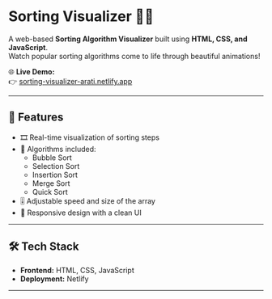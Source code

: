 # Sorting Visualizer 🔢✨

A web-based **Sorting Algorithm Visualizer** built using **HTML, CSS, and JavaScript**.  
Watch popular sorting algorithms come to life through beautiful animations!

🌐 **Live Demo:**  
👉 [sorting-visualizer-arati.netlify.app](https://sorting-visualizer-arati.netlify.app/)

---

## 🚀 Features

- 🎞️ Real-time visualization of sorting steps  
- 🧠 Algorithms included:
  - Bubble Sort
  - Selection Sort
  - Insertion Sort
  - Merge Sort
  - Quick Sort
- 🎚 Adjustable speed and size of the array
- 📱 Responsive design with a clean UI

---

## 🛠️ Tech Stack

- **Frontend:** HTML, CSS, JavaScript
- **Deployment:** Netlify

---




